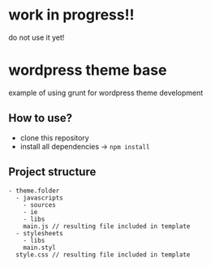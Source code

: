 # work in progress!!

do not use it yet!

# wordpress theme base

example of using grunt for wordpress theme development

## How to use?

-   clone this repository
-   install all dependencies -> `npm install`

## Project structure

    - theme.folder
      - javascripts
        - sources
        - ie
        - libs
        main.js // resulting file included in template
      - stylesheets
        - libs
        main.styl
      style.css // resulting file included in template
